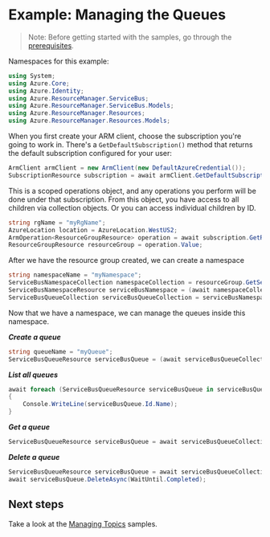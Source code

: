 # Example: Managing the Queues

>Note: Before getting started with the samples, go through the [prerequisites](https://github.com/Azure/azure-sdk-for-net/tree/main/sdk/resourcemanager/Azure.ResourceManager#prerequisites).

Namespaces for this example:

```C# Snippet:Managing_ServiceBusNamespaces_Namespaces
using System;
using Azure.Core;
using Azure.Identity;
using Azure.ResourceManager.ServiceBus;
using Azure.ResourceManager.ServiceBus.Models;
using Azure.ResourceManager.Resources;
using Azure.ResourceManager.Resources.Models;
```

When you first create your ARM client, choose the subscription you're going to work in. There's a `GetDefaultSubscription()` method that returns the default subscription configured for your user:

```C# Snippet:Managing_ServiceBusQueues_DefaultSubscription
ArmClient armClient = new ArmClient(new DefaultAzureCredential());
SubscriptionResource subscription = await armClient.GetDefaultSubscriptionAsync();
```

This is a scoped operations object, and any operations you perform will be done under that subscription. From this object, you have access to all children via collection objects. Or you can access individual children by ID.

```C# Snippet:Managing_ServiceBusQueues_CreateResourceGroup
string rgName = "myRgName";
AzureLocation location = AzureLocation.WestUS2;
ArmOperation<ResourceGroupResource> operation = await subscription.GetResourceGroups().CreateOrUpdateAsync(WaitUntil.Completed, rgName, new ResourceGroupData(location));
ResourceGroupResource resourceGroup = operation.Value;
```

After we have the resource group created, we can create a namespace

```C# Snippet:Managing_ServiceBusQueues_CreateNamespace
string namespaceName = "myNamespace";
ServiceBusNamespaceCollection namespaceCollection = resourceGroup.GetServiceBusNamespaces();
ServiceBusNamespaceResource serviceBusNamespace = (await namespaceCollection.CreateOrUpdateAsync(WaitUntil.Completed, namespaceName, new ServiceBusNamespaceData(location))).Value;
ServiceBusQueueCollection serviceBusQueueCollection = serviceBusNamespace.GetServiceBusQueues();
```

Now that we have a namespace, we can manage the queues inside this namespace.

***Create a queue***

```C# Snippet:Managing_ServiceBusQueues_CreateQueue
string queueName = "myQueue";
ServiceBusQueueResource serviceBusQueue = (await serviceBusQueueCollection.CreateOrUpdateAsync(WaitUntil.Completed, queueName, new ServiceBusQueueData())).Value;
```

***List all queues***

```C# Snippet:Managing_ServiceBusQueues_ListQueues
await foreach (ServiceBusQueueResource serviceBusQueue in serviceBusQueueCollection.GetAllAsync())
{
    Console.WriteLine(serviceBusQueue.Id.Name);
}
```

***Get a queue***

```C# Snippet:Managing_ServiceBusQueues_GetQueue
ServiceBusQueueResource serviceBusQueue = await serviceBusQueueCollection.GetAsync("myQueue");
```

***Delete a queue***

```C# Snippet:Managing_ServiceBusQueues_DeleteQueue
ServiceBusQueueResource serviceBusQueue = await serviceBusQueueCollection.GetAsync("myQueue");
await serviceBusQueue.DeleteAsync(WaitUntil.Completed);
```

## Next steps

Take a look at the [Managing Topics](https://github.com/Azure/azure-sdk-for-net/blob/main/sdk/servicebus/Azure.ResourceManager.ServiceBus/samples/Sample1_ManagingTopics.md) samples.
